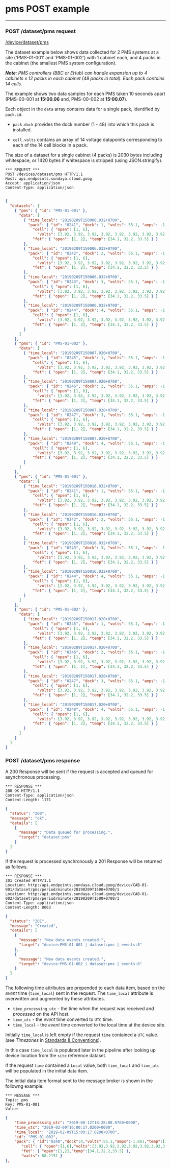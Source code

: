 # pms POST example
---

### POST /dataset/pms request

[/device/dataset/pms](http:/api.endpoints.sundaya.cloud.goog/devices/dataset/pms)

The dataset example below shows data collected for 2 PMS systems at a site ('PMS-01-001' and 'PMS-01-002') with 1 cabinet each, and 4 packs in the cabinet (the smallest PMS system configuration). 

*__Note__: PMS controllers (BBC or EHub) can handle expansion up to 4 cabinets x 12 packs in each cabinet (48 packs in total). Each pack contains 14 cells*.

The example shows two data samples for each PMS taken 10 seconds apart (PMS-00-001 at **15:00.06** and, PMS-00-002 at **15:00.07**).

Each object in the `data` array contains data for a single pack, identified by `pack.id`.

- `pack.dock` provides the dock number (1 - 48) into which this pack is installed.

- `cell.volts` contains an array of 14 voltage datapoints corresponding to each of the 14 cell blocks in a pack.

The size of a dataset for a single cabinet (4 packs) is 2030 bytes including whitespace, or 1420 bytes if whitespace is stripped (using JSON.stringify).


```
*** REQUEST ***	
POST /devices/dataset/pms HTTP/1.1	
Host: api.endpoints.sundaya.cloud.goog
Accept: application/json
Content-Type: application/json
    
```

```json
{
  "datasets": [
    { "pms": { "id": "PMS-01-001" }, 
      "data": [
        { "time_local": "20190209T150006.032+0700",
          "pack": { "id": "0241", "dock": 1, "volts": 55.1, "amps": -1.601, "temp": [35.0, 33.0, 34.0],
            "cell": { "open": [1, 6],
              "volts": [3.92, 3.92, 3.92, 3.92, 3.92, 3.92, 3.92, 3.92, 3.92, 3.92, 3.92, 3.92, 3.92, 3.91] },
            "fet": { "open": [1, 2], "temp": [34.1, 32.2, 33.5] } }
        },
        { "time_local": "20190209T150006.032+0700",
          "pack": { "id": "0242", "dock": 2, "volts": 55.1, "amps": -1.601, "temp": [35.0, 33.0, 34.0],
            "cell": { "open": [1, 6],
              "volts": [3.92, 3.92, 3.92, 3.92, 3.92, 3.92, 3.92, 3.92, 3.92, 3.92, 3.92, 3.92, 3.92, 3.92] },
            "fet": { "open": [1, 2], "temp": [34.1, 32.2, 33.5] } }
        },
        { "time_local": "20190209T150006.032+0700",
          "pack": { "id": "0243", "dock": 3, "volts": 55.1, "amps": -1.601, "temp": [35.0, 33.0, 34.0],
            "cell": { "open": [1, 6],
              "volts": [3.92, 3.92, 3.92, 3.92, 3.92, 3.92, 3.92, 3.92, 3.92, 3.92, 3.92, 3.92, 3.92, 3.92] },
            "fet": { "open": [1, 2], "temp": [34.1, 32.2, 33.5] } }
        },
        { "time_local": "20190209T150006.032+0700",
          "pack": { "id": "0244", "dock": 4, "volts": 55.1, "amps": -1.601, "temp": [35.0, 33.0, 34.0],
            "cell": { "open": [1, 6],
              "volts": [3.92, 3.92, 3.92, 3.92, 3.92, 3.92, 3.92, 3.92, 3.92, 3.92, 3.92, 3.92, 3.92, 3.92] },
            "fet": { "open": [1, 2], "temp": [34.1, 32.2, 33.5] } }
        }
      ]
    },
    { "pms": { "id": "PMS-01-002" }, 
      "data": [
        { "time_local": "20190209T150007.020+0700",
          "pack": { "id": "0245", "dock": 1, "volts": 55.1, "amps": -1.601, "temp": [35.0, 33.0, 34.0],
            "cell": { "open": [1, 6],
              "volts": [3.92, 3.92, 3.92, 3.92, 3.92, 3.92, 3.92, 3.92, 3.92, 3.92, 3.92, 3.92, 3.92, 3.92] },
            "fet": { "open": [1, 2], "temp": [34.1, 32.2, 33.5] } }
        },
        { "time_local": "20190209T150007.020+0700",
          "pack": { "id": "0246", "dock": 2, "volts": 55.1, "amps": -1.601, "temp": [35.0, 33.0, 34.0],
            "cell": { "open": [1, 6],
              "volts": [3.92, 3.92, 3.92, 3.92, 3.92, 3.92, 3.92, 3.92, 3.92, 3.92, 3.92, 3.92, 3.92, 3.92] },
            "fet": { "open": [1, 2], "temp": [34.1, 32.2, 33.5] } }
        },
        { "time_local": "20190209T150007.020+0700",
          "pack": { "id": "0247", "dock": 3, "volts": 55.1, "amps": -1.601, "temp": [35.0, 33.0, 34.0],
            "cell": { "open": [1, 6],
              "volts": [3.92, 3.92, 3.92, 3.92, 3.92, 3.92, 3.92, 3.92, 3.92, 3.92, 3.92, 3.92, 3.92, 3.92] },
            "fet": { "open": [1, 2], "temp": [34.1, 32.2, 33.5] } }
        },
        { "time_local": "20190209T150007.020+0700",
          "pack": { "id": "0248", "dock": 4, "volts": 55.1, "amps": -1.601, "temp": [35.0, 33.0, 34.0],
            "cell": { "open": [1, 6],
              "volts": [3.92, 3.92, 3.92, 3.92, 3.92, 3.92, 3.92, 3.92, 3.92, 3.92, 3.92, 3.92, 3.92, 3.92] },
            "fet": { "open": [1, 2], "temp": [34.1, 32.2, 33.5] } }
        }
      ]
    },
    { "pms": { "id": "PMS-01-001" }, 
      "data": [
        { "time_local": "20190209T150016.032+0700",
          "pack": { "id": "0241", "dock": 1, "volts": 55.1, "amps": -1.601, "temp": [35.0, 33.0, 34.0],
            "cell": { "open": [1, 6],
              "volts": [3.92, 3.92, 3.92, 3.92, 3.92, 3.92, 3.92, 3.92, 3.92, 3.92, 3.92, 3.92, 3.92, 3.92] },
            "fet": { "open": [1, 2], "temp": [34.1, 32.2, 33.5] } }
        },
        { "time_local": "20190209T150016.032+0700",
          "pack": { "id": "0242", "dock": 2, "volts": 55.1, "amps": -1.601, "temp": [35.0, 33.0, 34.0],
            "cell": { "open": [1, 6],
              "volts": [3.92, 3.92, 3.92, 3.92, 3.92, 3.92, 3.92, 3.92, 3.92, 3.92, 3.92, 3.92, 3.92, 3.92] },
            "fet": { "open": [1, 2], "temp": [34.1, 32.2, 33.5] } }
        },
        { "time_local": "20190209T150016.032+0700",
          "pack": { "id": "0243", "dock": 3, "volts": 55.1, "amps": -1.601, "temp": [35.0, 33.0, 34.0],
            "cell": { "open": [1, 6],
              "volts": [3.92, 3.92, 3.92, 3.92, 3.92, 3.92, 3.92, 3.92, 3.92, 3.92, 3.92, 3.92, 3.92, 3.92] },
            "fet": { "open": [1, 2], "temp": [34.1, 32.2, 33.5] } }
        },
        { "time_local": "20190209T150016.032+0700",
          "pack": { "id": "0244", "dock": 4, "volts": 55.1, "amps": -1.601, "temp": [35.0, 33.0, 34.0],
            "cell": { "open": [1, 6],
              "volts": [3.92, 3.92, 3.92, 3.92, 3.92, 3.92, 3.92, 3.92, 3.92, 3.92, 3.92, 3.92, 3.92, 3.92] },
            "fet": { "open": [1, 2], "temp": [34.1, 32.2, 33.5] } }
        }
      ]
    },
    { "pms": { "id": "PMS-01-002" }, 
      "data": [
        { "time_local": "20190209T150017.020+0700",
          "pack": { "id": "0245", "dock": 1, "volts": 55.1, "amps": -1.601, "temp": [35.0, 33.0, 34.0],
            "cell": { "open": [1, 6],
              "volts": [3.92, 3.92, 3.92, 3.92, 3.92, 3.92, 3.92, 3.92, 3.92, 3.92, 3.92, 3.92, 3.92, 3.92] },
            "fet": { "open": [1, 2], "temp": [34.1, 32.2, 33.5] } }
        },
        { "time_local": "20190209T150017.020+0700",
          "pack": { "id": "0246", "dock": 2, "volts": 55.1, "amps": -1.601, "temp": [35.0, 33.0, 34.0],
            "cell": { "open": [1, 6],
              "volts": [3.92, 3.92, 3.92, 3.92, 3.92, 3.92, 3.92, 3.92, 3.92, 3.92, 3.92, 3.92, 3.92, 3.92] },
            "fet": { "open": [1, 2], "temp": [34.1, 32.2, 33.5] } }
        },
        { "time_local": "20190209T150017.020+0700",
          "pack": { "id": "0247", "dock": 3, "volts": 55.1, "amps": -1.601, "temp": [35.0, 33.0, 34.0],
            "cell": { "open": [1, 6],
              "volts": [3.92, 3.92, 3.92, 3.92, 3.92, 3.92, 3.92, 3.92, 3.92, 3.92, 3.92, 3.92, 3.92, 3.92] },
            "fet": { "open": [1, 2], "temp": [34.1, 32.2, 33.5] } }
        },
        { "time_local": "20190209T150017.020+0700",
          "pack": { "id": "0248", "dock": 4, "volts": 55.1, "amps": -1.601, "temp": [35.0, 33.0, 34.0],
            "cell": { "open": [1, 6],
              "volts": [3.92, 3.92, 3.92, 3.92, 3.92, 3.92, 3.92, 3.92, 3.92, 3.92, 3.92, 3.92, 3.92, 3.92] },
            "fet": { "open": [1, 2], "temp": [34.1, 32.2, 33.5] } }
        }
      ]
    }
  ]
}
```

### POST /dataset/pms response

A 200 Response will be sent if the request is accepted and queued for asynchronous processing. 

```
*** RESPONSE ***	
200 OK HTTP/1.1	
Content-Type: application/json
Content-Length: 1171	

```

```json
{
  "status": "200",
  "message": "ok",
  "details": [
    {
      "message": "Data queued for processing.",
      "target": "dataset:pms"
    }
  ]
}
```

If the request is processed synchronously a 201 Response will be returned as follows. 


```
*** RESPONSE ***	
201 Created HTTP/1.1	
Location: http:/api.endpoints.sundaya.cloud.goog/device/CAB-01-001/dataset/pms/period/minute/20190209T1500+0700/1
Location: http:/api.endpoints.sundaya.cloud.goog/device/CAB-01-002/dataset/pms/period/minute/20190209T1500+0700/1
Content-Type: application/json
Content-Length: 8063	

```

```json
{
  "status": "201",
  "message": "Created",
  "details": [
    {
      "message": "New data events created.",
      "target": "device:PMS-01-001 | dataset:pms | events:8"
    },
    {
      "message": "New data events created.",
      "target": "device:PMS-01-002 | dataset:pms | events:8"
    }
  ]
}
```

The following time attributes are prepended to each data item, based on the *event* time (`time_local`) sent in the request. The `time_local` attribute is overwritten and augmented by these attributes.

 - `time_processing_utc` - the time when the request was received and *processed* on the API host.
 - `time_utc` - the *event* time converted to `UTC` time.
 - `time_local` - the *event* time converted to the local time at the device site.

Initially `time_local` is left empty if the request `time` contained a `UTC` value. (see *Timezones* in [Standards & Conventions](https://endpointsportal.sundaya.cloud.goog/docs/api.endpoints.sundaya.cloud.goog/0/c/Standards%20&%20Conventions)). 

In this case `time_local` is populated later in the pipeline after looking up device location from the `site` reference dataset.

If the request `time` contained a `Local` value, both `time_local` and `time_utc` will be populated in the initial data item. 

The initial data item format sent to the message broker is shown in the followng example:

```
*** MESSAGE ***
Topic: pms
Key: PMS-01-001
Value:	
```

```json
{
    "time_processing_utc": "2019-08-12T18:28:08.8760+0000",
    "time_utc": "2019-02-09T16:00:17.0200+0000",
    "time_local": "2019-02-09T15:00:17.0200+0700",    
    "id": "PMS-01-002",
    "pack": { "id":"0248","dock":4,"volts":55.1,"amps":-1.601,"temp":[35.0,33.0,34.0],
       "cell": { "open":[1,6],"volts":[3.92,3.92,3.92,3.92,3.92,3.92,3.92,3.92,3.92,3.92,3.92,3.92,3.92,3.92] },
       "fet": { "open":[1,2],"temp":[34.1,32.2,33.5] },
       "watts": 88.2151 }
},

```
